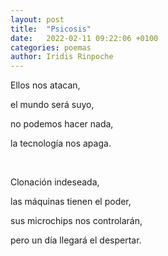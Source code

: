 ```yaml
---
layout: post
title:  "Psicosis"
date:   2022-02-11 09:22:06 +0100
categories: poemas
author: Iridis Rinpoche
---
```


Ellos nos atacan,

el mundo será suyo, 

no podemos hacer nada,

la tecnología nos apaga.

<br>

Clonación indeseada,

las máquinas tienen el poder,

sus microchips nos controlarán,

pero un día llegará el despertar.





